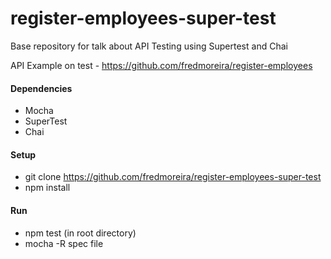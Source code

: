 # register-employees-super-test

Base repository for talk about API Testing using Supertest and Chai

API Example on test - https://github.com/fredmoreira/register-employees

#### Dependencies

* Mocha
* SuperTest
* Chai

#### Setup
* git clone https://github.com/fredmoreira/register-employees-super-test
* npm install

#### Run

* npm test (in root directory)
* mocha -R spec file
